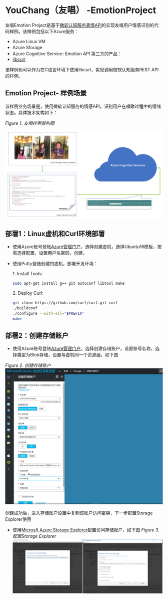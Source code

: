 # YouChang（友唱） -EmotionProject

友唱Emotion Project是基于[微软认知服务表情API](https://www.microsoft.com/cognitive-services/en-us/emotion-api)的实现友唱用户情感识别的代码样例。该样例包括以下Azure服务：
- Azure Linux VM
- Azure Storage　
- Azure Cognitive Service: Emotion API
第三方的产品：
- [libcurl](https://curl.haxx.se/libcurl/c/libcurl.html)

该样例也可以作为在C语言环境下使用libcurl，实现调用微软认知服务REST API的样例。

## Emotion Project- 样例场景 ##

该样例业务场景是，使用微软认知服务的情感API，识别用户在唱歌过程中的情绪状态。具体技术架构如下：

*Figure 1. 友唱样例架构图*

![youchang Emotion Project Architecture](./YouChang01.PNG)


## 部署1：Linux虚机和Curl环境部署 ##

* 使用Azure账号登陆[Azure管理门户](http://portal.azure.cn)，选择创建虚机，选择Ubuntu16模板，按需选择配置，设置用户名密码，创建。
* 使用Putty登陆创建的虚机，部署开发环境：

  1\.  Install Tools: 
 
  ```bash
  sudo apt-get install g++ git autoconf libtool make
  ```
  2\. Deploy Curl:
  ```bash
  git clone https://github.com/curl/curl.git curl
  ./buildconf
  ./configure --with-ssl="$PREFIX"
  make
  ```
 
## 部署2：创建存储账户 ##
* 使用Azure账号登陆[Azure管理门户](http://portal.azure.cn)，选择创建存储账户，设置账号名称，选择类型为Blob存储，设置与虚机同一个资源组，如下图

*Figure 2. 创建存储账户*
![创建存储账户](./YouChang06.PNG)

创建成功后，进入存储账户设置中复制该账户访问密钥，下一步配置Storage Explorer使用
* 使用[Microsft Azure Storage Explorer](http://storageexplorer.com/)配置访问存储账户，如下图
*Figure 3. 配置Storage Explorer*
![配置Storage Explorer](./YouChang07.PNG)
